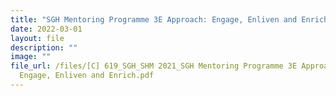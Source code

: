 ```yaml
---
title: "SGH Mentoring Programme 3E Approach: Engage, Enliven and Enrich"
date: 2022-03-01
layout: file
description: ""
image: ""
file_url: /files/[C] 619_SGH_SHM 2021_SGH Mentoring Programme 3E Approach -
  Engage, Enliven and Enrich.pdf
---
```

